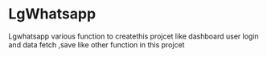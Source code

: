 # LgWhatsapp
Lgwhatsapp various function to createthis projcet like dashboard user login and data fetch ,save like other function in this projcet
